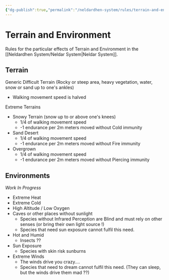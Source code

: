 ```yaml
---
{"dg-publish":true,"permalink":"/neldardhen-system/rules/terrain-and-environment/"}
---
```



# Terrain and Environment
Rules for the particular effects of Terrain and Environment in the [[Neldardhen System/Neldar System\|Neldar System]].

## Terrain

Generic Difficult Terrain (Rocky or steep area, heavy vegetation, water, snow or sand up to one's ankles)
- Walking movement speed is halved

Extreme Terrains
- Snowy Terrain (snow up to or above one's knees)
    - 1/4 of walking movement speed
    - -1 endurance per 2m meters moved without Cold immunity
- Sand Desert
    - 1/4 of walking movement speed
    - -1 endurance per 2m meters moved without Fire immunity
- Overgrown
    - 1/4 of walking movement speed
    - -1 endurance per 2m meters moved without Piercing immunity

## Environments
_Work In Progress_
- Extreme Heat
- Extreme Cold
- High Altitude / Low Oxygen
- Caves or other places without sunlight
	- Species without Infrared Perception are Blind and must rely on other senses (or bring their own light source !)
	- Species that need sun exposure cannot fulfil this need.
- Hot and Humid
	- Insects ??
- Sun Exposure
	- Species with skin risk sunburns
- Extreme Winds
	- The winds drive you crazy....
	- Species that need to dream cannot fulfil this need. (They can sleep, but the winds drive them mad ??)
